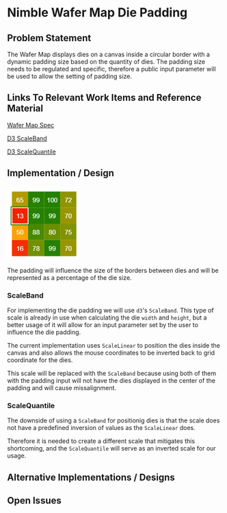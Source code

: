 # Nimble Wafer Map Die Padding

## Problem Statement

The Wafer Map displays dies on a canvas inside a circular border with a dynamic padding size based on the quantity of dies.
The padding size needs to be regulated and specific, therefore a public input parameter will be used to allow the setting of padding size.

## Links To Relevant Work Items and Reference Material

[Wafer Map Spec](../README.md)

[D3 ScaleBand](https://observablehq.com/@d3/d3-scaleband)

[D3 ScaleQuantile](https://observablehq.com/@d3/quantile-quantize-and-threshold-scales)

## Implementation / Design

![Die Padding](resources/padding.png)

The padding will influence the size of the borders between dies and will be represented as a percentage of the die size.

### ScaleBand

For implementing the die padding we will use `d3`'s `ScaleBand`. This type of scale is already in use when calculating the die `width` and `height`, but a better usage of it will allow for an input parameter set by the user to influence the die padding.

The current implementation uses `ScaleLinear` to position the dies inside the canvas and also allows the mouse coordinates to be inverted back to grid coordinate for the dies.

This scale will be replaced with the `ScaleBand` because using both of them with the padding input will not have the dies displayed in the center of the padding and will cause missalignment.

### ScaleQuantile

The downside of using a `ScaleBand` for positionig dies is that the scale does not have a predefined inversion of values as the `ScaleLinear` does.

Therefore it is needed to create a different scale that mitigates this shortcoming, and the `ScaleQuantile` will serve as an inverted scale for our usage.

## Alternative Implementations / Designs

## Open Issues

